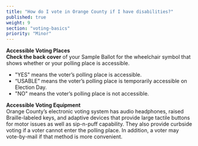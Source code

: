 ```yaml
---
title: "How do I vote in Orange County if I have disabilities?"
published: true
weight: 9
section: "voting-basics"
priority: "Minor"
---
```


**Accessible Voting Places**  
**Check the back cover** of your Sample Ballot for the wheelchair symbol that shows whether or your polling place is accessible.  
- "YES" means the voter’s polling place is accessible.  
- “USABLE” means the voter’s polling place is temporarily accessible on Election Day.  
- "NO" means the voter’s polling place is not accessible.  

**Accessible Voting Equipment**  
Orange County’s  electronic voting system has audio headphones, raised Braille-labeled keys, and adaptive devices that provide large tactile buttons for motor issues as well as sip-n-puff capability. They also provide curbside voting if a voter cannot enter the polling place. In addition, a voter may vote-by-mail if that method is more convenient.  
